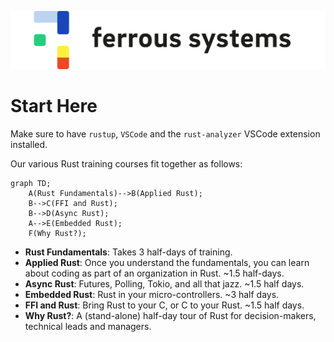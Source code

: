 ![Our cute logo!](images/logo_ferrous-systems_rgb.png)

# Start Here

Make sure to have `rustup`, `VSCode` and the `rust-analyzer` VSCode extension installed.

Our various Rust training courses fit together as follows:

```mermaid
graph TD;
    A(Rust Fundamentals)-->B(Applied Rust);
    B-->C(FFI and Rust);
    B-->D(Async Rust);
    A-->E(Embedded Rust);
    F(Why Rust?);
```
* **Rust Fundamentals**: Takes 3 half-days of training.
* **Applied Rust**: Once you understand the fundamentals, you can learn about coding as part of an organization in Rust. ~1.5 half-days.
* **Async Rust**: Futures, Polling, Tokio, and all that jazz. ~1.5 half days.
* **Embedded Rust**: Rust in your micro-controllers. ~3 half days.
* **FFI and Rust**: Bring Rust to your C, or C to your Rust. ~1.5 half days.
* **Why Rust?**: A (stand-alone) half-day tour of Rust for decision-makers, technical leads and managers.

